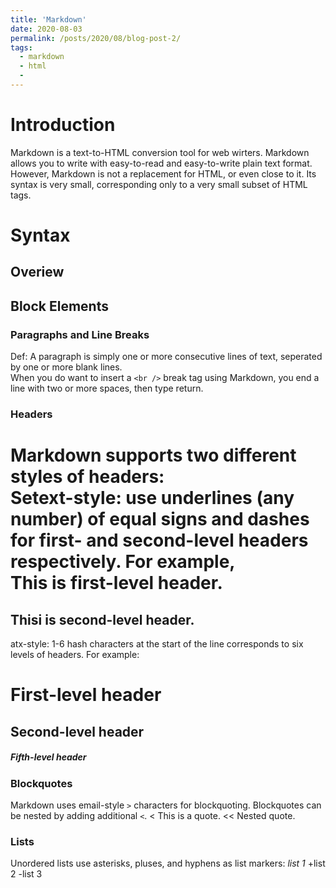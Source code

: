 ```yaml
---
title: 'Markdown'
date: 2020-08-03
permalink: /posts/2020/08/blog-post-2/
tags:
  - markdown
  - html
  - 
---
```


# Introduction
Markdown is a text-to-HTML conversion tool for web wirters.
Markdown allows you to write with easy-to-read and easy-to-write plain text format.
However, Markdown is not a replacement for HTML, or even close to it. Its syntax is very small, corresponding only to a very small subset of HTML tags. 

# Syntax

## Overiew

## Block Elements

### Paragraphs and Line Breaks
Def: A paragraph is simply one or more consecutive lines of text, seperated by one or more blank lines.   
When you do want to insert a `<br />` break tag using Markdown, you end a line with two or more spaces, then type return.

### Headers
Markdown supports two different styles of headers:   
Setext-style: use underlines (any number) of equal signs and dashes for first- and second-level headers respectively. For example,   
This is first-level header.
=== 
Thisi is second-level header.
---

atx-style: 1-6 hash characters at the start of the line corresponds to six levels of headers. For example:
# First-level header
## Second-level header
##### Fifth-level header

### Blockquotes
Markdown uses email-style `>` characters for blockquoting. Blockquotes can be nested by adding additional `<`.
< This is a quote.
<< Nested quote.

### Lists
Unordered lists use asterisks, pluses, and hyphens as list markers:
*list 1*
+list 2
-list 3














